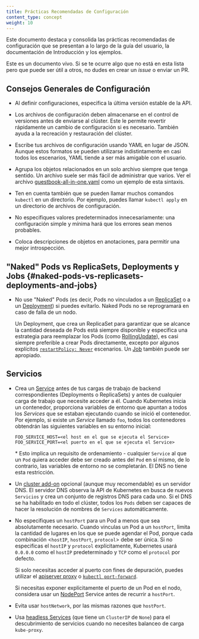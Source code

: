 ```yaml
---
title: Prácticas Recomendadas de Configuración
content_type: concept
weight: 10
---
```


<!-- overview -->
Este documento destaca y consolida las prácticas recomendadas de configuración que se presentan
a lo largo de la guía del usuario, la documentación de Introducción y los ejemplos.

Este es un documento vivo. Si se te ocurre algo que no está en esta lista pero que puede ser útil
a otros, no dudes en crear un _issue_ o enviar un PR.

<!-- body -->
## Consejos Generales de Configuración

- Al definir configuraciones, especifica la última versión estable de la API.

- Los archivos de configuración deben almacenarse en el control de versiones antes de enviarse al clúster. Este
  le permite revertir rápidamente un cambio de configuración si es necesario. También ayuda a
  la recreación y restauración del clúster.

- Escribe tus archivos de configuración usando YAML en lugar de JSON. Aunque estos formatos se pueden utilizarse
   indistintamente en casi todos los escenarios, YAML tiende a ser más amigable con el usuario.

- Agrupa los objetos relacionados en un solo archivo siempre que tenga sentido. Un archivo suele ser más fácil de
  administrar que varios. Ver el archivo
  [guestbook-all-in-one.yaml](https://github.com/kubernetes/examples/tree/master/guestbook/all-in-one/guestbook-all-in-one.yaml)
  como un ejemplo de esta sintaxis.

- Ten en cuenta también que se pueden llamar muchos comandos `kubectl` en un directorio. Por ejemplo, puedes llamar
   `kubectl apply` en un directorio de archivos de configuración.

- No especifiques valores predeterminados innecesariamente: una configuración simple y mínima hará que los errores sean menos probables.

- Coloca descripciones de objetos en anotaciones, para permitir una mejor introspección.

## "Naked" Pods vs ReplicaSets, Deployments y Jobs {#naked-pods-vs-replicasets-deployments-and-jobs}

- No use "Naked" Pods (es decir, Pods no vinculados a un [ReplicaSet](/docs/concepts/workloads/controllers/replicaset/) o a un
  [Deployment](/docs/concepts/workloads/controllers/deployment/)) si puedes evitarlo. Naked Pods
  no se reprogramará en caso de falla de un nodo.

  Un Deployment, que crea un ReplicaSet para garantizar que se alcance la cantidad deseada de Pods está
  siempre disponible y especifica una estrategia para reemplazar los Pods (como
  [RollingUpdate](/docs/concepts/workloads/controllers/deployment/#rolling-update-deployment)), es
  casi siempre preferible a crear Pods directamente, excepto por algunos explícitos
  [`restartPolicy: Never`](/docs/concepts/workloads/pods/pod-lifecycle/#restart-policy) escenarios.
  Un [Job](/docs/concepts/workloads/controllers/job/) también puede ser apropiado.

## Servicios

- Crea un [Service](/docs/concepts/services-networking/service/) antes de tus cargas de trabajo de backend correspondientes
  (Deployments o ReplicaSets) y antes de cualquier carga de trabajo que necesite acceder a él.
  Cuando Kubernetes inicia un contenedor, proporciona variables de entorno que apuntan a todos los _Services_
  que se estaban ejecutando cuando se inició el contenedor. Por ejemplo, si existe un _Service_ llamado `foo`,
  todos los contenedores obtendrán las siguientes variables en su entorno inicial:

  ```shell
  FOO_SERVICE_HOST=<el host en el que se ejecuta el Service>
  FOO_SERVICE_PORT=<el puerto en el que se ejecuta el Service>
  ```

  \* Esto implica un requisito de ordenamiento - cualquier `Service` al que un `Pod` quiera acceder debe ser
  creado antes del `Pod` en sí mismo, de lo contrario, las variables de entorno no se completarán.
  El DNS no tiene esta restricción.

- Un [cluster add-on](/docs/concepts/cluster-administration/addons/) opcional (aunque muy recomendable)
  es un servidor DNS. El servidor DNS observa la API de Kubernetes en busca de nuevos `Servicios` y crea un conjunto
  de registros DNS para cada uno. Si el DNS se ha habilitado en todo el clúster, todos los `Pods` deben ser
  capaces de hacer la resolución de nombres de `Services` automáticamente.

- No especifiques un `hostPort` para un Pod a menos que sea absolutamente necesario. Cuando vinculas un Pod a un
   `hostPort`, limita la cantidad de lugares en los que se puede agendar el Pod, porque cada combinación <`hostIP`,
   `hostPort`, `protocol`> debe ser única. Si no especificas el `hostIP` y
   `protocol` explícitamente, Kubernetes usará `0.0.0.0` como el `hostIP` predeterminado y `TCP` como el
   `protocol` por defecto.

  Si solo necesitas acceder al puerto con fines de depuración, puedes utilizar el
  [apiserver proxy](/docs/tasks/access-application-cluster/access-cluster/#manually-constructing-apiserver-proxy-urls)
  o [`kubectl port-forward`](/docs/tasks/access-application-cluster/port-forward-access-application-cluster/).

  Si necesitas exponer explícitamente el puerto de un Pod en el nodo, considera usar un
  [NodePort](/docs/concepts/services-networking/service/#type-nodeport) Service antes de recurrir a
  `hostPort`.

- Evita usar `hostNetwork`, por las mismas razones que `hostPort`.

- Usa [headless Services](/docs/concepts/services-networking/service/#headless-services)
  (que tiene un `ClusterIP` de `None`) para el descubrimiento de servicios cuando no necesites
  balanceo de carga `kube-proxy`.
